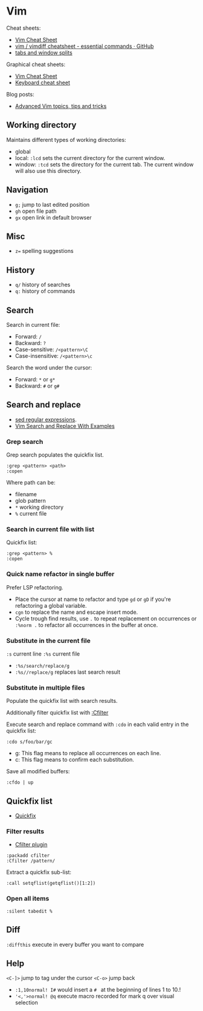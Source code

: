 # Vim

Cheat sheets:

- [Vim Cheat Sheet](https://vim.rtorr.com/)
- [vim / vimdiff cheatsheet - essential commands · GitHub](https://gist.github.com/azadkuh/5d223d46a8c269dadfe4)
- [tabs and window splits](https://gist.github.com/Starefossen/5957088)

Graphical cheat sheets:

- [Vim Cheat Sheet](https://i.imgur.com/YLInLlY.png)
- [Keyboard cheat sheet](https://helloacm.com/wp-content/uploads/2015/09/vi-vim-cheat-sheet.jpg)

Blog posts:

- [Advanced Vim topics, tips and tricks](https://www.integralist.co.uk/posts/vim/)

## Working directory

Maintains different types of working directories:

- global
- local: `:lcd` sets the current directory for the current window.
- window: `:tcd` sets the directory for the current tab. The current window will also use this directory.

## Navigation

- `g;` jump to last edited position
- `gh` open file path
- `gx` open link in default browser

## Misc

- `z=` spelling suggestions

## History

- `q/` history of searches
- `q:` history of commands

## Search

Search in current file:

- Forward: `/`
- Backward: `?`
- Case-sensitive: `/<pattern>\C`
- Case-insensitive: `/<pattern>\c`

Search the word under the cursor:

- Forward: `*` or `g*`
- Backward: `#` or `g#`

## Search and replace

- [sed regular expressions](https://www.gnu.org/software/sed/manual/sed.html#sed-regular-expressions).
- [Vim Search and Replace With Examples](https://thevaluable.dev/vim-search-find-replace/)

### Grep search

Grep search populates the quickfix list.

```vim
:grep <pattern> <path>
:copen
```

Where path can be:

- filename
- glob pattern
- `*` working directory
- `%` current file

### Search in current file with list

Quickfix list:

```vim
:grep <pattern> %
:copen
```

### Quick name refactor in single buffer

Prefer LSP refactoring.

- Place the cursor at name to refactor and type `gd` or `gD` if you're refactoring a global variable.
- `cgn` to replace the name and escape insert mode.
- Cycle trough find results, use `.` to repeat replacement on occurrences or `:%norm .` to refactor all occurrences in the buffer at once.

### Substitute in the current file

`:s` current line
`:%s` current file

- `:%s/search/replace/g`
- `:%s//replace/g` replaces last search result

### Substitute in multiple files

Populate the quickfix list with search results.

Additionally filter quickfix list with [:Cfilter](https://neovim.io/doc/user/quickfix.html#%3ACfilter)

Execute search and replace command with `:cdo` in each valid entry in the quickfix list:

```vim
:cdo s/foo/bar/gc
```

- g: This flag means to replace all occurrences on each line.
- c: This flag means to confirm each substitution.

Save all modified buffers:

```vim
:cfdo | up
```

## Quickfix list

- [Quickfix](https://neovim.io/doc/user/quickfix.html)

### Filter results

- [Cfilter plugin](https://neovim.io/doc/user/quickfix.html#cfilter-plugin)

```vim
:packadd cfilter
:Cfilter /pattern/
```

Extract a quickfix sub-list:

```vim
:call setqflist(getqflist()[1:2])
```

### Open all items

```
:silent tabedit %
```

## Diff

`:diffthis` execute in every buffer you want to compare

## Help

`<C-]>` jump to tag under the cursor
`<C-o>` jump back

- `:1,10normal! I#` would insert a `# ` at the beginning of lines 1 to 10.!
- `'<,'>normal! @q` execute macro recorded for mark q over visual selection
